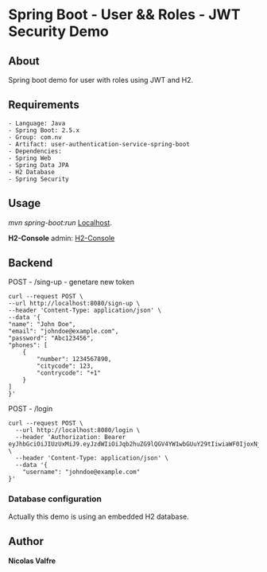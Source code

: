 # Spring Boot - User && Roles - JWT Security Demo

## About

Spring boot demo for user with roles using JWT and H2.

## Requirements

    - Language: Java
    - Spring Boot: 2.5.x
    - Group: com.nv
    - Artifact: user-authentication-service-spring-boot
    - Dependencies:
    - Spring Web
    - Spring Data JPA
    - H2 Database
    - Spring Security

## Usage

*mvn spring-boot:run*
[Localhost](http://localhost:8080/).

**H2-Console** admin: [H2-Console](http://localhost:8080/spring-boot-jwt-security/h2-console)

## Backend

POST - /sing-up - genetare new token

```
curl --request POST \
--url http://localhost:8080/sign-up \
--header 'Content-Type: application/json' \
--data '{
"name": "John Doe",
"email": "johndoe@example.com",
"password": "Abc123456",
"phones": [
    {
        "number": 1234567890,
        "citycode": 123,
        "contrycode": "+1"
    }
]
}'
```

POST - /login
```
curl --request POST \
  --url http://localhost:8080/login \
  --header 'Authorization: Bearer eyJhbGciOiJIUzUxMiJ9.eyJzdWIiOiJqb2huZG9lQGV4YW1wbGUuY29tIiwiaWF0IjoxNjIzNTMwOTk0LCJleHAiOjE2MjM1MzE1OTR9.hgopXa3q0o5U6Cc5U5iqX9YdAfKk7AHf2x_qUJ10smU6eJCDKj3u3JiZVylC9EhqfrZV7nMxR1BcRrjJHd8b7A' \
  --header 'Content-Type: application/json' \
  --data '{
    "username": "johndoe@example.com"
}'
```


### Database configuration

Actually this demo is using an embedded H2 database.

## Author

**Nicolas Valfre**
